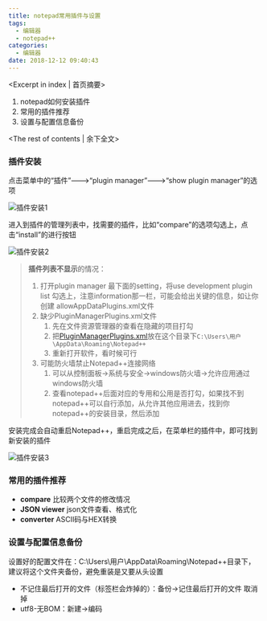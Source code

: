 ```yaml
---
title: notepad常用插件与设置
tags:
  - 编辑器 
  - notepad++
categories:
  - 编辑器
date: 2018-12-12 09:40:43
---
```

<Excerpt in index | 首页摘要> 

1. notepad如何安装插件
2. 常用的插件推荐
3. 设置与配置信息备份

<!-- more -->
<The rest of contents | 余下全文>

### 插件安装

点击菜单中的“插件”--->“plugin manager”--->“show plugin manager”的选项

![插件安装1](./插件安装1.png)

进入到插件的管理列表中，找需要的插件，比如“compare”的选项勾选上，点击“install”的进行按钮

![插件安装2](./插件安装2.png)

> **插件列表不显示**的情况：
>
> 1. 打开plugin manager 最下面的setting，将use development plugin list 勾选上，注意information那一栏，可能会给出关键的信息，如让你创建 allowAppDataPlugins.xml文件
> 2. 缺少PluginManagerPlugins.xml文件
>    1. 先在文件资源管理器的查看在隐藏的项目打勾
>    2. 把[PluginManagerPlugins.xml]( http://pan.baidu.com/s/1hsmjCBa)放在这个目录下`C:\Users\用户\AppData\Roaming\Notepad++`
>    3. 重新打开软件，看时候可行
> 3. 可能防火墙禁止Notepad++连接网络
>    1. 可以从控制面板->系统与安全->windows防火墙->允许应用通过windows防火墙
>    2. 查看notepad++后面对应的专用和公用是否打勾，如果找不到notepad++可以自行添加，从允许其他应用进去，找到你notepad++的安装目录，然后添加

安装完成会自动重启Notepad++，重启完成之后，在菜单栏的插件中，即可找到新安装的插件

![插件安装3](./插件安装3.png)

### 常用的插件推荐

- **compare**   比较两个文件的修改情况
- **JSON viewer**   json文件查看、格式化
- **converter**   ASCII码与HEX转换




### 设置与配置信息备份

设置好的配置文件在：C:\Users\用户\AppData\Roaming\Notepad++目录下，建议将这个文件夹备份，避免重装是又要从头设置

- 不记住最后打开的文件（标签栏会炸掉的）：备份->记住最后打开的文件 取消掉
- utf8-无BOM：新建->编码